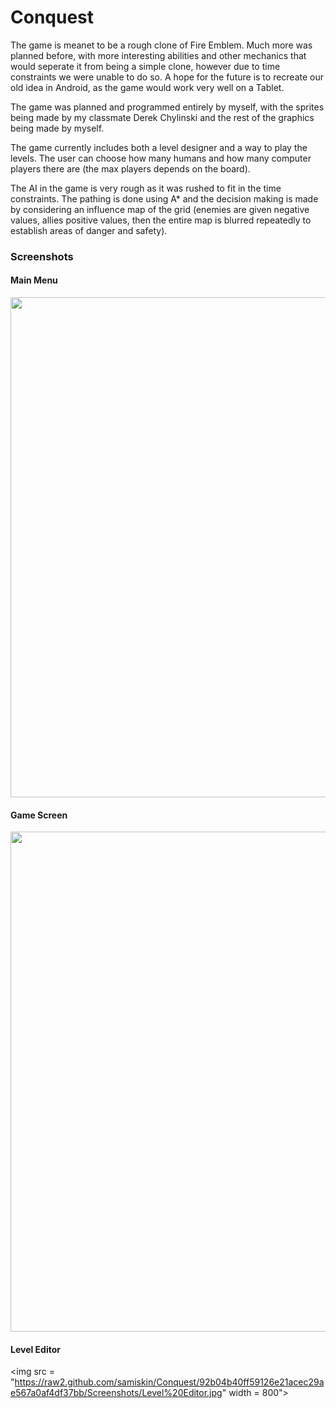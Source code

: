 Conquest
========

The game is meanet to be a rough clone of Fire Emblem.  Much more was planned before, with more interesting abilities and
other mechanics that would seperate it from being a simple clone, however due to time constraints we were unable 
to do so.  A hope for the future is to recreate our old idea in Android, as the game would work very well on a Tablet.   

The game was planned and programmed entirely by myself, with the sprites being made by my classmate Derek Chylinski and the rest of the graphics being made by myself. 

The game currently includes both a level designer and a way to play the levels.  The user can choose how many humans and how many computer players there are (the max players depends on the board).  

The AI in the game is very rough as it was rushed to fit in the time constraints.  The pathing is done using A* and the decision making is made by considering an influence map of the grid (enemies are given negative values, allies positive values, then the entire map is blurred repeatedly to establish areas of danger and safety).  

### Screenshots

#### Main Menu
<img src = "https://raw2.github.com/samiskin/Conquest/92b04b40ff59126e21acec29ae567a0af4df37bb/Screenshots/Main%20Menu.jpg" width = "800"></img>

#### Game Screen
<img src = "https://raw2.github.com/samiskin/Conquest/92b04b40ff59126e21acec29ae567a0af4df37bb/Screenshots/Game%20Screen.jpg" width = "800"></img>

#### Level Editor
<img src = "https://raw2.github.com/samiskin/Conquest/92b04b40ff59126e21acec29ae567a0af4df37bb/Screenshots/Level%20Editor.jpg" width = 800"></img>
